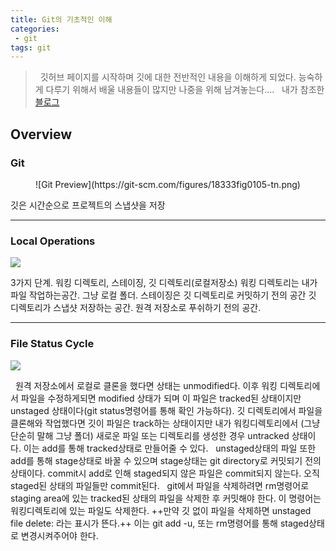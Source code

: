```yaml
---
title: Git의 기초적인 이해
categories:
 - git
tags: git
---
```


> &nbsp; 깃허브 페이지를 시작하며 깃에 대한 전반적인 내용을 이해하게 되었다. 능숙하게 다루기 위해서 배울 내용들이 많지만 나중을 위해 남겨놓는다....
 &nbsp; 내가 참조한 [블로그](https://git-scm.com/book/ko/v1/)

<!-- more -->

## Overview
### Git
<center> ![Git Preview](https://git-scm.com/figures/18333fig0105-tn.png)</center>


깃은 시간순으로 프로젝트의 스냅샷을 저장
___
### Local Operations
![](https://git-scm.com/figures/18333fig0106-tn.png)

3가지 단계. 워킹 디렉토리, 스테이징, 깃 디렉토리(로컬저장소)
워킹 디렉토리는 내가 파일 작업하는공간. 그냥 로컬 폴더.
스테이징은 깃 디렉토리로 커밋하기 전의 공간
깃 디렉토리가 스냅샷 저장하는 공간. 원격 저장소로 푸쉬하기 전의 공간.

___

### File Status Cycle
![](https://git-scm.com/figures/18333fig0201-tn.png)

&nbsp; 원격 저장소에서 로컬로 클론을 했다면 상태는 unmodified다. 이후 워킹 디렉토리에서 파일을 수정하게되면 modified 상태가 되며 이 파일은 tracked된 상태이지만 unstaged 상태이다(git status명령어를 통해 확인 가능하다). 깃 디렉토리에서 파일을 클론해와 작업했다면 깃이 파일은 track하는 상태이지만 내가 워킹디렉토리에서 (그냥 단순히 말해 그냥 폴더) 새로운 파일 또는 디렉토리를 생성한 경우 untracked 상태이다. 이는 add를 통해 tracked상태로 만들어줄 수 있다.
&nbsp; unstaged상태의 파일 또한 add를 통해 stage상태로 바꿀 수 있으며 stage상태는 git directory로 커밋되기 전의 상태이다. commit시 add로 인해 staged되지 않은 파일은 commit되지 않는다. 오직 staged된 상태의 파일들만 commit된다.
&nbsp; git에서 파일을 삭제하려면 rm명령어로 staging area에 있는 tracked된 상태의 파일을 삭제한 후 커밋해야 한다. 이 명령어는 워킹디렉토리에 있는 파일도 삭제한다. ++만약 깃 없이 파일을 삭제하면 unstaged file delete: 라는 표시가 뜬다.++ 이는 git add -u, 또는 rm명령어를 통해 staged상태로 변경시켜주어야 한다.